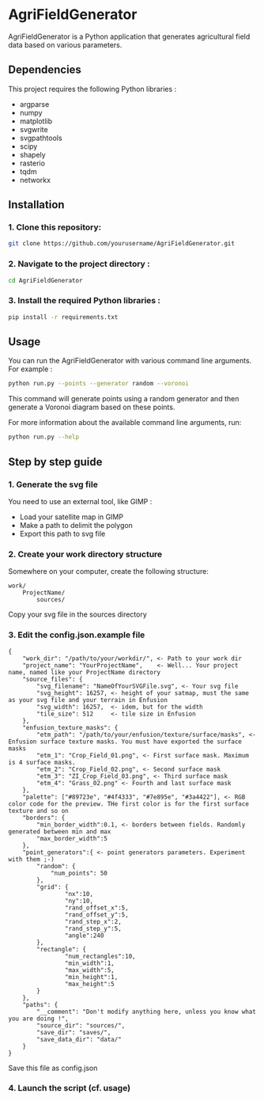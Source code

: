 # AgriFieldGenerator

AgriFieldGenerator is a Python application that generates agricultural field data based on various parameters.

## Dependencies

This project requires the following Python libraries :

- argparse
- numpy
- matplotlib
- svgwrite
- svgpathtools
- scipy
- shapely
- rasterio
- tqdm
- networkx

## Installation

### 1. Clone this repository:

```bash
git clone https://github.com/yourusername/AgriFieldGenerator.git
```

### 2. Navigate to the project directory :

```bash
cd AgriFieldGenerator
```

### 3. Install the required Python libraries :

```bash
pip install -r requirements.txt
```

## Usage

You can run the AgriFieldGenerator with various command line arguments. For example :

```bash
python run.py --points --generator random --voronoi
```

This command will generate points using a random generator and then generate a Voronoi diagram based on these points.

For more information about the available command line arguments, run:

```bash
python run.py --help
```

## Step by step guide

### 1. Generate the svg file

You need to use an external tool, like GIMP :
-  Load your satellite map in GIMP
-  Make a path to delimit the polygon
-  Export this path to svg file

### 2. Create your work directory structure

Somewhere on your computer, create the following structure:
```
work/
    ProjectName/
        sources/
```
Copy your svg file in the sources directory

### 3. Edit the config.json.example file

```
{
    "work_dir": "/path/to/your/workdir/", <- Path to your work dir
    "project_name": "YourProjectName",    <- Well... Your project name, named like your ProjectName directory
    "source_files": {
        "svg_filename": "NameOfYourSVGFile.svg", <- Your svg file
        "svg_height": 16257, <- height of your satmap, must the same as your svg file and your terrain in Enfusion
        "svg_width": 16257,  <- idem, but for the width
        "tile_size": 512     <- tile size in Enfusion
    },
    "enfusion_texture_masks": {
        "etm_path": "/path/to/your/enfusion/texture/surface/masks", <- Enfusion surface texture masks. You must have exported the surface masks
        "etm_1": "Crop_Field_01.png", <- First surface mask. Maximum is 4 surface masks. 
        "etm_2": "Crop_Field_02.png", <- Second surface mask
        "etm_3": "ZI_Crop_Field_03.png", <- Third surface mask
        "etm_4": "Grass_02.png" <- Fourth and last surface mask
    },
    "palette": ["#89723e", "#4f4333", "#7e895e", "#3a4422"], <- RGB color code for the preview. THe first color is for the first surface texture and so on
    "borders": {
        "min_border_width":0.1, <- borders between fields. Randomly generated between min and max
        "max_border_width":5
    },
    "point_generators":{ <- point generators parameters. Experiment with them ;-)
        "random": {
            "num_points": 50
        },
        "grid": {
                "nx":10,
                "ny":10,
                "rand_offset_x":5,
                "rand_offset_y":5,
                "rand_step_x":2,
                "rand_step_y":5,
                "angle":240
        },
        "rectangle": {
                "num_rectangles":10,
                "min_width":1,
                "max_width":5,
                "min_height":1,
                "max_height":5
        }
    },
    "paths": {
        "__comment": "Don't modify anything here, unless you know what you are doing !",
        "source_dir": "sources/",
        "save_dir": "saves/",
        "save_data_dir": "data/"
    }
}
```
Save this file as config.json

### 4. Launch the script (cf. usage)
